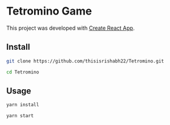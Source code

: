 # Tetromino Game

This project was developed with [Create React App](https://github.com/facebook/create-react-app).

## Install

```bash
git clone https://github.com/thisisrishabh22/Tetromino.git

cd Tetromino
```

## Usage

```bash
yarn install

yarn start
```